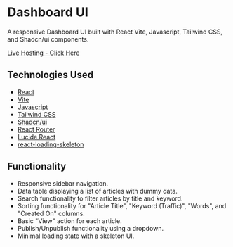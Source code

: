 # Dashboard UI

A responsive Dashboard UI built with React Vite, Javascript, Tailwind CSS, and Shadcn/ui components.

[Live Hosting - Click Here](https://abun-dashboard.netlify.app/)

## Technologies Used

-   [React](https://react.dev/)
-   [Vite](https://vitejs.dev/)
-   [Javascript](https://developer.mozilla.org/en-US/docs/Web/JavaScript)
-   [Tailwind CSS](https://tailwindcss.com/)
-   [Shadcn/ui](https://ui.shadcn.com/)
-   [React Router](https://reactrouter.com/)
-   [Lucide React](https://lucide.dev/)
-   [react-loading-skeleton](https://www.npmjs.com/package/react-loading-skeleton)

## Functionality

-   Responsive sidebar navigation.
-   Data table displaying a list of articles with dummy data.
-   Search functionality to filter articles by title and keyword.
-   Sorting functionality for "Article Title", "Keyword (Traffic)", "Words", and "Created On" columns.
-   Basic "View" action for each article.
-   Publish/Unpublish functionality using a dropdown.
-   Minimal loading state with a skeleton UI.
